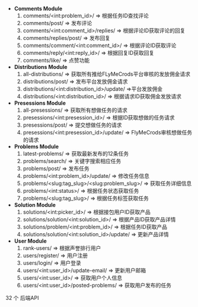 + **Comments Module**
  1. comments/\<int:problem_id>/ => 根据任务ID查找评论
  2. comments/post/ => 发布评论
  3. comments/\<int:comment_id>/replies/ => 根据评论ID获取评论的回复
  4. comments/replies/post/ => 发布回复
  5. comments/comment/\<int:comment_id>/ => 根据评论ID获取评论
  6. comments/reply/\<int:reply_id>/ => 根据回复ID获取回复
  7. comments/like/ => 点赞功能
+ **Distributions Module**
  1. all-distributions/ => 获取所有推给FLyMeCrods平台审核的发放佣金请求
  2. distributions/post/ => 发布平台发放佣金请求
  3. distributions/\<int:distribution_id>/update/ =>平台发放佣金
  4. distributions/\<int:distribution_id>/ => 根据请求ID获取佣金发放请求
+ **Presessions Module**
  1. all-presessions/ => 获取所有想做任务的请求
  2. presessions/\<int:presession_id>/ => 根据ID获取想做的任务请求
  3. presessions/post/ => 提交想做任务的请求
  4. presessions/\<int:presession_id>/update/ => FlyMeCrods审核想做任务的请求
+ **Problems Module**
  1. latest-problems/ => 获取最新发布的12条任务
  2. problems/search/ => 关键字搜索相应任务
  3. problems/post/ => 发布任务
  4. problems/\<int:problem_id>/update/ => 修改任务信息
  5. problems/\<slug:tag_slug>/\<slug:problem_slug>/ => 获取任务详细信息
  6. problems/\<int:status>/ => 根据任务状态获取任务
  7. problems/\<slug:tag_slug>/ => 根据任务标签获取任务
+ **Solution Module**
  1. solutions/\<int:picker_id>/ => 根据接包用户ID获取产品
  2. solutions/solution/\<int:solution_id>/ => 根据产品ID获取产品详情
  3. solutions/problem/\<int:problem_id>/ => 根据任务ID获取产品
  4. solutions/solution/\<int:solution_id>/update/ => 更新产品详情
+ **User Module**
  1. rank-users/ => 根据声誉排行用户
  2. users/register/ => 用户注册
  3. users/login/ => 用户登录
  4. users/\<int:user_id>/update-email/ => 更新用户邮箱
  5. users/\<int:user_id>/ => 获取用户个人信息
  6. users/\<int:user_id>/posted-problems/ => 获取用户发布的任务



32 个 后端API